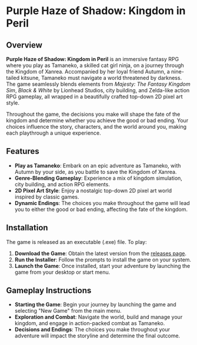 # Purple Haze of Shadow: Kingdom in Peril

## Overview

**Purple Haze of Shadow: Kingdom in Peril** is an immersive fantasy RPG where you play as Tamaneko, a skilled cat girl ninja, on a journey through the Kingdom of Xanrea. Accompanied by her loyal friend Autumn, a nine-tailed kitsune, Tamaneko must navigate a world threatened by darkness. The game seamlessly blends elements from *Majesty: The Fantasy Kingdom Sim*, *Black & White* by Lionhead Studios, city building, and Zelda-like action RPG gameplay, all wrapped in a beautifully crafted top-down 2D pixel art style.

Throughout the game, the decisions you make will shape the fate of the kingdom and determine whether you achieve the good or bad ending. Your choices influence the story, characters, and the world around you, making each playthrough a unique experience.

## Features

- **Play as Tamaneko**: Embark on an epic adventure as Tamaneko, with Autumn by your side, as you battle to save the Kingdom of Xanrea.
- **Genre-Blending Gameplay**: Experience a mix of kingdom simulation, city building, and action RPG elements.
- **2D Pixel Art Style**: Enjoy a nostalgic top-down 2D pixel art world inspired by classic games.
- **Dynamic Endings**: The choices you make throughout the game will lead you to either the good or bad ending, affecting the fate of the kingdom.

## Installation

The game is released as an executable (.exe) file. To play:

1. **Download the Game**: Obtain the latest version from the [releases page](https://github.com/your-repo/releases).
2. **Run the Installer**: Follow the prompts to install the game on your system.
3. **Launch the Game**: Once installed, start your adventure by launching the game from your desktop or start menu.

## Gameplay Instructions

- **Starting the Game**: Begin your journey by launching the game and selecting "New Game" from the main menu.
- **Exploration and Combat**: Navigate the world, build and manage your kingdom, and engage in action-packed combat as Tamaneko.
- **Decisions and Endings**: The choices you make throughout your adventure will impact the storyline and determine the final outcome.
